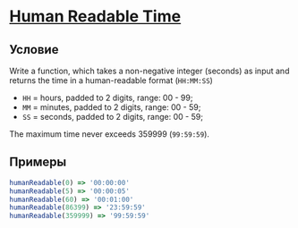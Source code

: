 # [Human Readable Time](https://www.codewars.com/kata/52685f7382004e774f0001f7)

## Условие

Write a function, which takes a non-negative integer (seconds) as input and returns the time in a human-readable format (`HH:MM:SS`)

* `HH` = hours, padded to 2 digits, range: 00 - 99;
* `MM` = minutes, padded to 2 digits, range: 00 - 59;
* `SS` = seconds, padded to 2 digits, range: 00 - 59;

The maximum time never exceeds 359999 (`99:59:59`).

## Примеры

```js
humanReadable(0) => '00:00:00'
humanReadable(5) => '00:00:05'
humanReadable(60) => '00:01:00'
humanReadable(86399) => '23:59:59'
humanReadable(359999) => '99:59:59'
```
